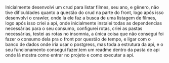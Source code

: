 Inicialmente desenvolvi um crud para listar filmes, seu ano, e gênero, não tive dificuldades quanto a questão do crud na parte do front, logo após isso desenvolvi o crawler, onde la ele faz a busca de uma listagem de filmes, logo após isso criei a api, onde inicialmente instalei todas as dependencias necessárias para o seu consumo, configurei rotas, criei as pastas necessárias, testei as rotas no insomnia, a única coisa que não consegui foi fazer o consumo dela pra o front por questão de tempo, e ligar com o banco de dados onde iria usar o postgress, mas toda a estrutura da api, e o seu funcionamento consegui fazer.tem um readme dentro da pasta de api onde lá mostra como entrar no projeto e como executar a api.